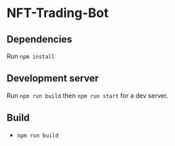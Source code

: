 # NFT-Trading-Bot

## Dependencies

Run `npm install`

## Development server

Run `npm run build` then `npm run start` for a dev server.

## Build

- `npm run build`
